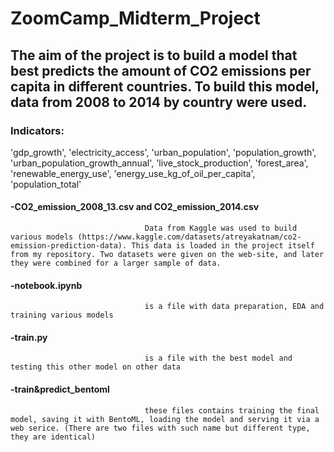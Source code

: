 # ZoomCamp_Midterm_Project
## The aim of the project is to build a model that best predicts the amount of CO2 emissions per capita in different countries. To build this model, data from 2008 to 2014 by country were used. 

### **Indicators:** 
'gdp_growth', 
'electricity_access',
'urban_population',
'population_growth',
'urban_population_growth_annual',
'live_stock_production',
'forest_area',
'renewable_energy_use',
'energy_use_kg_of_oil_per_capita',
'population_total'

#### **-CO2_emission_2008_13.csv and CO2_emission_2014.csv** 
                                  Data from Kaggle was used to build various models (https://www.kaggle.com/datasets/atreyakatnam/co2-emission-prediction-data). This data is loaded in the project itself from my repository. Two datasets were given on the web-site, and later they were combined for a larger sample of data. 

#### **-notebook.ipynb** 
                                  is a file with data preparation, EDA and training various models

#### **-train.py** 
                                  is a file with the best model and testing this other model on other data

#### **-train&predict_bentoml** 
                                  these files contains training the final model, saving it with BentoML, loading the model and serving it via a web serice. (There are two files with such name but different type, they are identical)  
